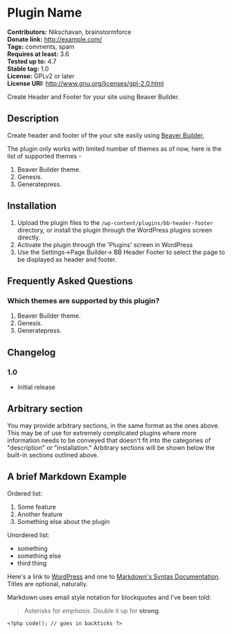 # Plugin Name #
**Contributors:** Nikschavan, brainstormforce  
**Donate link:** http://example.com/  
**Tags:** comments, spam  
**Requires at least:** 3.6  
**Tested up to:** 4.7  
**Stable tag:** 1.0  
**License:** GPLv2 or later  
**License URI:** http://www.gnu.org/licenses/gpl-2.0.html  

Create Header and Footer for your site using Beaver Builder.

## Description ##

Create header and footer of the your site easily using [Beaver Builder](hhttps://www.wpbeaverbuilder.com/ "Beaver Builder"),

The plugin only works with limited number of themes as of now, here is the list of supported themes - 

1. Beaver Builder theme.
2. Genesis.
3. Generatepress.

## Installation ##

1. Upload the plugin files to the `/wp-content/plugins/bb-header-footer` directory, or install the plugin through the WordPress plugins screen directly.
1. Activate the plugin through the 'Plugins' screen in WordPress
1. Use the Settings->Page Builder-> BB Header Footer to select the page to be displayed as header and footer.


## Frequently Asked Questions ##

### Which themes are supported by this plugin? ###

1. Beaver Builder theme.
2. Genesis.
3. Generatepress.

## Changelog ##

### 1.0 ###
- Initial release

## Arbitrary section ##

You may provide arbitrary sections, in the same format as the ones above.  This may be of use for extremely complicated
plugins where more information needs to be conveyed that doesn't fit into the categories of "description" or
"installation."  Arbitrary sections will be shown below the built-in sections outlined above.

## A brief Markdown Example ##

Ordered list:

1. Some feature
1. Another feature
1. Something else about the plugin

Unordered list:

* something
* something else
* third thing

Here's a link to [WordPress](http://wordpress.org/ "Your favorite software") and one to [Markdown's Syntax Documentation][markdown syntax].
Titles are optional, naturally.

[markdown syntax]: http://daringfireball.net/projects/markdown/syntax
            "Markdown is what the parser uses to process much of the readme file"

Markdown uses email style notation for blockquotes and I've been told:
> Asterisks for *emphasis*. Double it up  for **strong**.

`<?php code(); // goes in backticks ?>`
